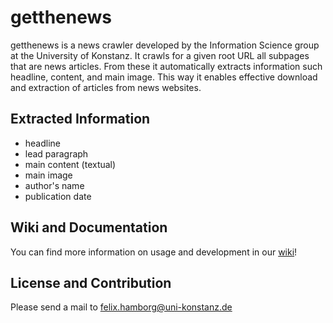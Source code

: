 # getthenews

getthenews is a news crawler developed by the Information Science group at the University of Konstanz. It crawls for a given root URL all subpages that are news articles. From these it automatically extracts information such headline, content, and main image. This way it enables effective download and extraction of articles from news websites.

## Extracted Information
* headline
* lead paragraph
* main content (textual)
* main image
* author's name
* publication date

## Wiki and Documentation

You can find more information on usage and development in our [wiki](https://bitbucket.org/sciplore/ccolon_newscrawler/wiki/Home)!

## License and Contribution

Please send a mail to felix.hamborg@uni-konstanz.de